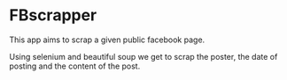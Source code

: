 # FBscrapper

This app aims to scrap a given public facebook page.

Using selenium and beautiful soup we get to scrap the poster, the date of posting and the content of the post.
